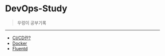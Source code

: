 # DevOps-Study
> 우렁이 공부기록

<hr />

- [CI/CD란?](https://github.com/DevOps-StudyRoom/DevOps-Study/blob/main/CI-CD/CI-CD.md)
- [Docker](https://github.com/DevOps-StudyRoom/DevOps-Study/blob/147c4fe685a699baab7d4f62159d897189de9553/Docker/Docker.md)
- [Fluentd](https://github.com/DevOps-StudyRoom/DevOps-Study/blob/main/EFK/Fluentd.md)

